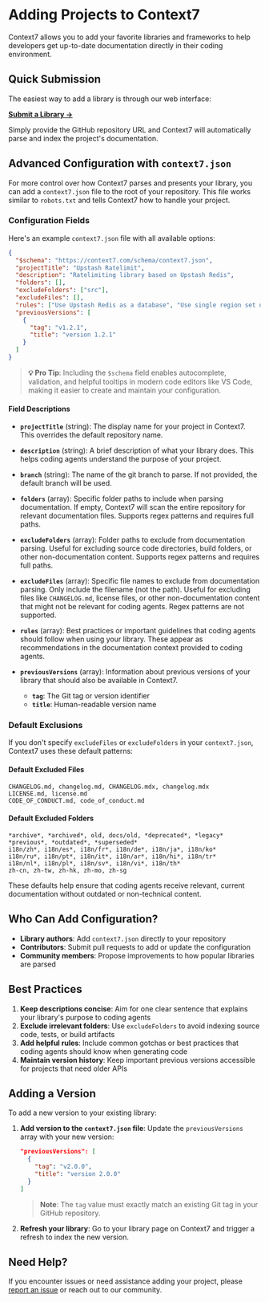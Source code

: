 # Adding Projects to Context7

Context7 allows you to add your favorite libraries and frameworks to help developers get up-to-date documentation directly in their coding environment.

## Quick Submission

The easiest way to add a library is through our web interface:

**[Submit a Library →](https://context7.com/add-library?tab=github)**

Simply provide the GitHub repository URL and Context7 will automatically parse and index the project's documentation.

## Advanced Configuration with `context7.json`

For more control over how Context7 parses and presents your library, you can add a `context7.json` file to the root of your repository. This file works similar to `robots.txt` and tells Context7 how to handle your project.

### Configuration Fields

Here's an example `context7.json` file with all available options:

```json
{
  "$schema": "https://context7.com/schema/context7.json",
  "projectTitle": "Upstash Ratelimit",
  "description": "Ratelimiting library based on Upstash Redis",
  "folders": [],
  "excludeFolders": ["src"],
  "excludeFiles": [],
  "rules": ["Use Upstash Redis as a database", "Use single region set up"],
  "previousVersions": [
    {
      "tag": "v1.2.1",
      "title": "version 1.2.1"
    }
  ]
}
```

> **💡 Pro Tip**: Including the `$schema` field enables autocomplete, validation, and helpful tooltips in modern code editors like VS Code, making it easier to create and maintain your configuration.

#### Field Descriptions

- **`projectTitle`** (string): The display name for your project in Context7. This overrides the default repository name.

- **`description`** (string): A brief description of what your library does. This helps coding agents understand the purpose of your project.

- **`branch`** (string): The name of the git branch to parse. If not provided, the default branch will be used.

- **`folders`** (array): Specific folder paths to include when parsing documentation. If empty, Context7 will scan the entire repository for relevant documentation files. Supports regex patterns and requires full paths.

- **`excludeFolders`** (array): Folder paths to exclude from documentation parsing. Useful for excluding source code directories, build folders, or other non-documentation content. Supports regex patterns and requires full paths.

- **`excludeFiles`** (array): Specific file names to exclude from documentation parsing. Only include the filename (not the path). Useful for excluding files like `CHANGELOG.md`, license files, or other non-documentation content that might not be relevant for coding agents. Regex patterns are not supported.

- **`rules`** (array): Best practices or important guidelines that coding agents should follow when using your library. These appear as recommendations in the documentation context provided to coding agents.

- **`previousVersions`** (array): Information about previous versions of your library that should also be available in Context7.
  - **`tag`**: The Git tag or version identifier
  - **`title`**: Human-readable version name

### Default Exclusions

If you don't specify `excludeFiles` or `excludeFolders` in your `context7.json`, Context7 uses these default patterns:

#### Default Excluded Files

```
CHANGELOG.md, changelog.md, CHANGELOG.mdx, changelog.mdx
LICENSE.md, license.md
CODE_OF_CONDUCT.md, code_of_conduct.md
```

#### Default Excluded Folders

```
*archive*, *archived*, old, docs/old, *deprecated*, *legacy*
*previous*, *outdated*, *superseded*
i18n/zh*, i18n/es*, i18n/fr*, i18n/de*, i18n/ja*, i18n/ko*
i18n/ru*, i18n/pt*, i18n/it*, i18n/ar*, i18n/hi*, i18n/tr*
i18n/nl*, i18n/pl*, i18n/sv*, i18n/vi*, i18n/th*
zh-cn, zh-tw, zh-hk, zh-mo, zh-sg
```

These defaults help ensure that coding agents receive relevant, current documentation without outdated or non-technical content.

## Who Can Add Configuration?

- **Library authors**: Add `context7.json` directly to your repository
- **Contributors**: Submit pull requests to add or update the configuration
- **Community members**: Propose improvements to how popular libraries are parsed

## Best Practices

1. **Keep descriptions concise**: Aim for one clear sentence that explains your library's purpose to coding agents
2. **Exclude irrelevant folders**: Use `excludeFolders` to avoid indexing source code, tests, or build artifacts
3. **Add helpful rules**: Include common gotchas or best practices that coding agents should know when generating code
4. **Maintain version history**: Keep important previous versions accessible for projects that need older APIs

## Adding a Version

To add a new version to your existing library:

1. **Add version to the `context7.json` file**: Update the `previousVersions` array with your new version:

   ```json
   "previousVersions": [
     {
       "tag": "v2.0.0",
       "title": "version 2.0.0"
     }
   ]
   ```

   > **Note**: The `tag` value must exactly match an existing Git tag in your GitHub repository.

2. **Refresh your library**: Go to your library page on Context7 and trigger a refresh to index the new version.

## Need Help?

If you encounter issues or need assistance adding your project, please [report an issue](https://context7.com/add-library?tab=github) or reach out to our community.
